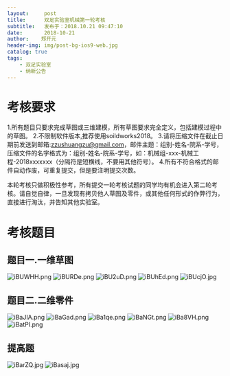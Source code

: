 ```yaml
---
layout:     post
title:      双足实验室机械第一轮考核
subtitle:   发布于：2018.10.21 09:47:10
date:       2018-10-21
author:    郑开元
header-img: img/post-bg-ios9-web.jpg
catalog: true
tags:
    - 双足实验室
    - 纳新公告
---
```


# 考核要求
1.所有题目只要求完成草图或三维建模，所有草图要求完全定义，包括建模过程中的草图。
2.不限制软件版本,推荐使用soildworks2018。
3.请将压缩文件在截止日期前发送到邮箱:zzushuangzu@gmail.com，邮件主题：组别-姓名-院系-学号，压缩文件的名字格式为：组别-姓名-院系-学号，如：机械组-xxx-机械工程-2018xxxxxxx（分隔符是短横线，不要用其他符号）。
4.所有不符合格式的邮件自动作废，可重复提交，但是要注明提交次数。

本轮考核只做积极性参考，所有提交一轮考核试题的同学均有机会进入第二轮考核。请自觉自律，一旦发现有拷贝他人草图及零件，或其他任何形式的作弊行为，直接进行淘汰，并告知其他实验室。

# 考核题目
## 题目一.一维草图
![iBUWHH.png](https://s1.ax1x.com/2018/10/21/iBUWHH.png)
![iBURDe.png](https://s1.ax1x.com/2018/10/21/iBURDe.png)
![iBU2uD.png](https://s1.ax1x.com/2018/10/21/iBU2uD.png)
![iBUhEd.png](https://s1.ax1x.com/2018/10/21/iBUhEd.png)
![iBUcjO.jpg](https://s1.ax1x.com/2018/10/21/iBUcjO.jpg)
## 题目二.二维零件
![iBaJIA.png](https://s1.ax1x.com/2018/10/21/iBaJIA.png)
![iBaGad.png](https://s1.ax1x.com/2018/10/21/iBaGad.png)
![iBa1qe.png](https://s1.ax1x.com/2018/10/21/iBa1qe.png)
![iBaNGt.png](https://s1.ax1x.com/2018/10/21/iBaNGt.png)
![iBa8VH.png](https://s1.ax1x.com/2018/10/21/iBa8VH.png)
![iBatPI.png](https://s1.ax1x.com/2018/10/21/iBatPI.png)
## 提高题
![iBarZQ.jpg](https://s1.ax1x.com/2018/10/21/iBarZQ.jpg)
![iBasaj.jpg](https://s1.ax1x.com/2018/10/21/iBasaj.md.jpg)
